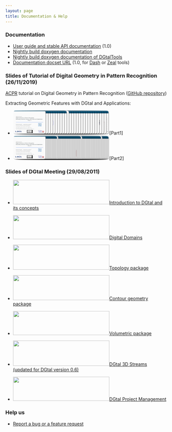 ```yaml
---
layout: page
title: Documentation & Help
---
```


### Documentation
* [User guide and stable API documentation][1] (1.0)
* [Nightly build doxygen documentation][2]
* [Nightly build doxygen documentation of DGtalTools][22]
* [Documentation docset URL][3] (1.0, for [Dash][4] or [Zeal][5] tools)


### Slides of Tutorial of Digital Geometry in Pattern Recognition  (26/11/2019)
[ACPR](https://www.acpr2019.org/program.html) tutorial on Digital Geometry in Pattern Recognition ([GitHub repository](https://kerautret.github.io/ACPR19-DGPRTutorial/))

Extracting Geometric Features with DGtal and Applications:

* [<img class="alignnone wp-image-413 size-medium" title="partie1TutoDG_ACPR19_teaser" src="img/partie1TutoDG_ACPR19_teaser.png" alt="" width="300" height="76" />][6][Part1]
* [<img class="alignnone wp-image-413 size-medium" title="partie2TutoDG_ACPR19_teaser" src="img/partie2TutoDG_ACPR19_teaser.png" alt="" width="300" height="76" />][6][Part2]


### Slides of DGtal Meeting (29/08/2011)
* [<img class="alignnone wp-image-413 size-medium" title="presentationDGtalMeeting2012_thumb" src="http://dgtal.org/wp/wp-content/uploads/2010/10/presentationDGtalMeeting2012_thumb-e1415195647526-300x76.png" alt="" width="300" height="76" />][23][Introduction to DGtal and its concepts][7]

* [<img class="alignnone wp-image-297 size-medium" title="domainRange_thumb" src="http://dgtal.org/wp/wp-content/uploads/2010/10/domainRange_thumb-e1415195666598-300x75.png" alt="" width="300" height="75" />][8][Digital Domains][9]
* [<img class="alignnone wp-image-285 size-medium" title="slidesTopo_thumb" src="http://dgtal.org/wp/wp-content/uploads/2010/10/slidesTopo_thumb-e1415195678710-300x78.png" alt="" width="300" height="78" />][10][Topology package][11]
* [<img class="alignnone wp-image-291 size-medium" title="presentationGeometry1D_thumb" src="http://dgtal.org/wp/wp-content/uploads/2010/10/presentationGeometry1D_thumb-e1415195687565-300x78.png" alt="" width="300" height="78" />][12][Contour geometry package][13]
* [<img class="alignnone wp-image-287 size-medium" title="presentationVolum_thumb" src="http://dgtal.org/wp/wp-content/uploads/2010/10/presentationVolum_thumb-300x75.png" alt="" width="300" height="75" />][14][Volumetric package][15]
* [<img class="alignnone wp-image-289 size-medium" title="presDGTalFlux3DFinal_thumb" src="http://dgtal.org/wp/wp-content/uploads/2010/10/presDGTalFlux3DFinal_thumb-300x79.png" alt="" width="300" height="79" />][16][DGtal 3D Streams (updated for DGtal version 0.6) ][17]
* <img class="alignnone wp-image-416 size-medium" title="presentationDGtalProject_thumb" src="http://dgtal.org/wp/wp-content/uploads/2010/10/presentationDGtalProject_thumb-300x75.png" alt="" width="300" height="75" />[DGtal Project Management][18]


### Help us
* [Report a bug or a feature request][21]

[1]: http://dgtal.org/doc/stable/
[2]: https://dgtal-team.github.io/doc-nightly/ "DGtal Nightly Doxygen Doc."
[3]: http://dgtal.org/doc/docset/DGtal.xml
[4]: http://kapeli.com/dash
[5]: http://zealdocs.org/
[6]: http://dgtal.org/wp/wp-content/uploads/2010/10/presentationDGtalMeeting2012_thumb.png
[7]: http://dgtal.org/wp/wp-content/uploads/2010/10/presentationDGtalMeeting2012.pdf
[8]: http://dgtal.org/wp/wp-content/uploads/2010/10/domainRange_thumb.png
[9]: http://dgtal.org/wp/wp-content/uploads/2010/10/domainRange.pdf
[10]: http://dgtal.org/wp/wp-content/uploads/2010/10/slidesTopo_thumb.png
[11]: http://dgtal.org/wp/wp-content/uploads/2010/10/slides1.pdf
[12]: http://dgtal.org/wp/wp-content/uploads/2010/10/presentationGeometry1D_thumb.png
[13]: http://dgtal.org/wp/wp-content/uploads/2010/10/presentationGeometry1D.pdf
[14]: http://dgtal.org/wp/wp-content/uploads/2010/10/presentationVolum_thumb.png
[15]: http://dgtal.org/wp/wp-content/uploads/2010/10/presentation1.pdf
[16]: http://dgtal.org/wp/wp-content/uploads/2010/10/presDGTalFlux3DFinal_thumb.png
[17]: http://dgtal.org/wp/wp-content/uploads/2010/10/presDGTalFlux3D.pdf
[18]: http://dgtal.org/wp/wp-content/uploads/2010/10/presentationDGtalProject.pdf
[19]: http://lists.gforge.liris.cnrs.fr/mailman/listinfo/dgtal-users "subscription"
[20]: http://lists.gforge.liris.cnrs.fr/mailman/listinfo/dgtal-devel "subscription"
[21]: https://github.com/DGtal-team/DGtal/issues
[22]: https://dgtal-team.github.io/doctools-nightly
[23]: https://github.com/kerautret/ACPR19-DGPRTutorial/raw/master/docs/partie1TutoDG_ACPR19.pdf
[24]: https://github.com/kerautret/ACPR19-DGPRTutorial/raw/master/docs/partie2TutoDG_ACPR19.pdf
